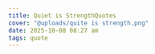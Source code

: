 ```yaml
---
title: Quiet is StrengthQuotes
cover: "@uploads/quite is strength.png"
date: 2025-10-08 08:27 am
tags: quote
---
```

